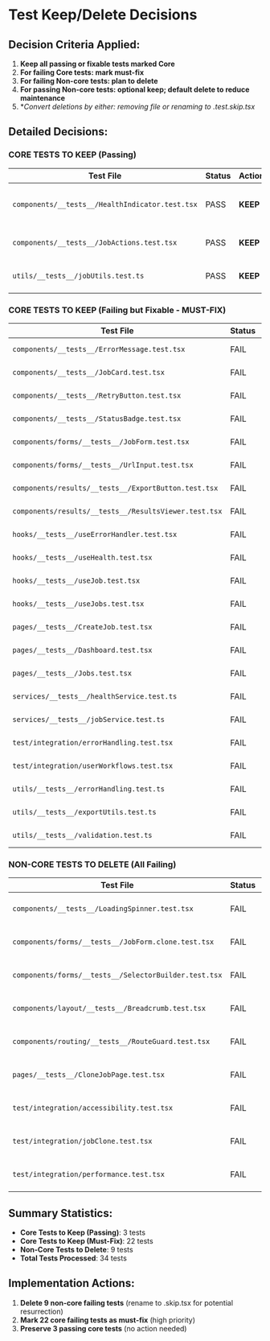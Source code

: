 # Test Keep/Delete Decisions

## Decision Criteria Applied:
1. **Keep all passing or fixable tests marked Core**
2. **For failing Core tests: mark must-fix**
3. **For failing Non-core tests: plan to delete**
4. **For passing Non-core tests: optional keep; default delete to reduce maintenance**
5. **Convert deletions by either: removing file or renaming to *.test.skip.tsx**

## Detailed Decisions:

### CORE TESTS TO KEEP (Passing)
| Test File | Status | Action | Reason |
|-----------|--------|--------|--------|
| `components/__tests__/HealthIndicator.test.tsx` | PASS | **KEEP** | Core health monitoring - passing |
| `components/__tests__/JobActions.test.tsx` | PASS | **KEEP** | Core job operations - passing |
| `utils/__tests__/jobUtils.test.ts` | PASS | **KEEP** | Core job utilities - passing |

### CORE TESTS TO KEEP (Failing but Fixable - MUST-FIX)
| Test File | Status | Action | Reason | Fix Type |
|-----------|--------|--------|--------|----------|
| `components/__tests__/ErrorMessage.test.tsx` | FAIL | **MUST-FIX** | Core error handling | Component export/import |
| `components/__tests__/JobCard.test.tsx` | FAIL | **MUST-FIX** | Core job display | Component export/import |
| `components/__tests__/RetryButton.test.tsx` | FAIL | **MUST-FIX** | Core error handling | Component export/import |
| `components/__tests__/StatusBadge.test.tsx` | FAIL | **MUST-FIX** | Core job monitoring | Component export/import |
| `components/forms/__tests__/JobForm.test.tsx` | FAIL | **MUST-FIX** | Core job creation | Environment variables |
| `components/forms/__tests__/UrlInput.test.tsx` | FAIL | **MUST-FIX** | Core input validation | Environment variables |
| `components/results/__tests__/ExportButton.test.tsx` | FAIL | **MUST-FIX** | Core results export | Environment variables |
| `components/results/__tests__/ResultsViewer.test.tsx` | FAIL | **MUST-FIX** | Core results display | Environment variables |
| `hooks/__tests__/useErrorHandler.test.tsx` | FAIL | **MUST-FIX** | Core error handling | Missing ToastProvider |
| `hooks/__tests__/useHealth.test.tsx` | FAIL | **MUST-FIX** | Core health monitoring | Environment variables |
| `hooks/__tests__/useJob.test.tsx` | FAIL | **MUST-FIX** | Core job detail | Environment variables |
| `hooks/__tests__/useJobs.test.tsx` | FAIL | **MUST-FIX** | Core job management | Environment variables |
| `pages/__tests__/CreateJob.test.tsx` | FAIL | **MUST-FIX** | Core job creation | Environment variables |
| `pages/__tests__/Dashboard.test.tsx` | FAIL | **MUST-FIX** | Core job monitoring | Environment variables |
| `pages/__tests__/Jobs.test.tsx` | FAIL | **MUST-FIX** | Core job list | Environment variables |
| `services/__tests__/healthService.test.ts` | FAIL | **MUST-FIX** | Core health monitoring | Environment variables |
| `services/__tests__/jobService.test.ts` | FAIL | **MUST-FIX** | Core job management | Environment variables |
| `test/integration/errorHandling.test.tsx` | FAIL | **MUST-FIX** | Core error handling | React import issues |
| `test/integration/userWorkflows.test.tsx` | FAIL | **MUST-FIX** | Core workflows | API service imports |
| `utils/__tests__/errorHandling.test.ts` | FAIL | **MUST-FIX** | Core error utilities | Test assertions |
| `utils/__tests__/exportUtils.test.ts` | FAIL | **MUST-FIX** | Core export utilities | Test logic |
| `utils/__tests__/validation.test.ts` | FAIL | **MUST-FIX** | Core validation | Test assertions |

### NON-CORE TESTS TO DELETE (All Failing)
| Test File | Status | Action | Reason |
|-----------|--------|--------|--------|
| `components/__tests__/LoadingSpinner.test.tsx` | FAIL | **DELETE** | Cosmetic component - failing |
| `components/forms/__tests__/JobForm.clone.test.tsx` | FAIL | **DELETE** | Non-core cloning - failing |
| `components/forms/__tests__/SelectorBuilder.test.tsx` | FAIL | **DELETE** | Advanced workflow - failing |
| `components/layout/__tests__/Breadcrumb.test.tsx` | FAIL | **DELETE** | Cosmetic navigation - failing |
| `components/routing/__tests__/RouteGuard.test.tsx` | FAIL | **DELETE** | Non-core routing - failing |
| `pages/__tests__/CloneJobPage.test.tsx` | FAIL | **DELETE** | Non-core cloning - failing |
| `test/integration/accessibility.test.tsx` | FAIL | **DELETE** | Non-core accessibility - failing |
| `test/integration/jobClone.test.tsx` | FAIL | **DELETE** | Non-core cloning - failing |
| `test/integration/performance.test.tsx` | FAIL | **DELETE** | Non-core performance - failing |

## Summary Statistics:
- **Core Tests to Keep (Passing)**: 3 tests
- **Core Tests to Keep (Must-Fix)**: 22 tests 
- **Non-Core Tests to Delete**: 9 tests
- **Total Tests Processed**: 34 tests

## Implementation Actions:
1. **Delete 9 non-core failing tests** (rename to .skip.tsx for potential resurrection)
2. **Mark 22 core failing tests as must-fix** (high priority)
3. **Preserve 3 passing core tests** (no action needed)
